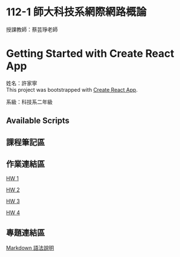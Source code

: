 # 112-1 師大科技系網際網路概論
授課教師：蔡芸琤老師    
# Getting Started with Create React App

姓名：許家寧    
This project was bootstrapped with [Create React App](https://github.com/facebook/create-react-app).

系級：科技系二年級    
## Available Scripts

## 課程筆記區

## 作業連結區
[HW 1](https://ammmy0415.github.io/personal-page/)

[HW 2](https://youtu.be/1r_tQyQyUd4?feature=shared)

[HW 3](https://youtu.be/z1Qi_D-h8m4?si=dJsoXRhLTklcEb3d)

[HW 4](https://youtu.be/aETTY9oqLrI?feature=shared)
## 專題連結區
[Markdown 語法說明](https://markdown.tw/)
